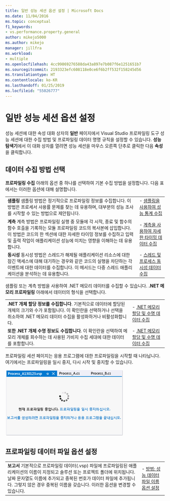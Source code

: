 ```yaml
---
title: 일반 성능 세션 옵션 설정 | Microsoft Docs
ms.date: 11/04/2016
ms.topic: conceptual
f1_keywords:
- vs.performance.property.general
author: mikejo5000
ms.author: mikejo
manager: jillfra
ms.workload:
- multiple
ms.openlocfilehash: 4cc99869276588da43a897e7b087f6e1251651b7
ms.sourcegitcommit: 2193323efc608118e0ce6f6b2ff532f158245d56
ms.translationtype: HT
ms.contentlocale: ko-KR
ms.lasthandoff: 01/25/2019
ms.locfileid: "55026777"
---
```

# <a name="set-general-performance-session-options"></a>일반 성능 세션 옵션 설정

성능 세션에 대한 속성 대화 상자의 **일반** 페이지에서 Visual Studio 프로파일링 도구 성능 세션에 대한 수집 방법 및 프로파일링 데이터 명명 규칙을 설정할 수 있습니다. **성능 탐색기**에서 이 대화 상자를 열려면 성능 세션을 마우스 오른쪽 단추로 클릭한 다음 **속성**을 클릭합니다.

## <a name="choosing-data-collection-methods"></a>데이터 수집 방법 선택

**프로파일링 수집** 아래의 옵션 중 하나를 선택하여 기본 수집 방법을 설정합니다. 다음 표에서는 이러한 옵션에 대해 설명합니다.

|||
|-|-|
|**샘플링** 샘플링 방법은 정기적으로 프로파일링 정보를 수집합니다. 이 방법은 프로세서 사용률 문제를 찾는 데 유용하며, 대부분의 성능 조사를 시작할 수 있는 방법으로 제안됩니다.|- [샘플링을 사용하여 성능 통계 수집](../profiling/collecting-performance-statistics-by-using-sampling.md)|
|**계측** 계측 방법은 프로파일링 실행 중 모듈에 각 시작, 종료 및 함수의 함수 호출을 기록하는 모듈 프로파일링 코드의 복사본에 삽입합니다. 이 방법은 코드의 한 섹션에 대한 자세한 타이밍 정보를 수집하고 입력 및 출력 작업이 애플리케이션 성능에 미치는 영향을 이해하는 데 유용합니다.|- [계측을 사용하여 자세한 타이밍 데이터 수집](../profiling/collecting-detailed-timing-data-by-using-instrumentation.md)|
|**동시성** 동시성 방법은 스레드가 해제될 애플리케이션 리소스에 대한 잠긴 액세스에 대해 대기하는 경우와 같은 코드의 실행을 차단하는 각 이벤트에 대한 데이터를 수집합니다. 이 메서드는 다중 스레드 애플리케이션을 분석하는 데 유용합니다.|- [스레드 및 프로세스 동시성 데이터 수집](../profiling/collecting-thread-and-process-concurrency-data.md)|

 샘플링 또는 계측 방법을 사용하여 .NET 메모리 데이터를 수집할 수 있습니다. **.NET 메모리 프로파일링** 아래에서 데이터의 형식을 선택합니다.

|||
|-|-|
|**.NET 개체 할당 정보를 수집합니다**. 기본적으로 데이터에 할당된 개체의 크기와 수가 포함됩니다. 이 확인란을 선택하거나 선택을 취소하여 .NET 메모리 데이터 수집을 활성화하거나 비활성화합니다. |- [.NET 메모리 할당 및 수명 데이터 수집](../profiling/collecting-dotnet-memory-allocation-and-lifetime-data.md)|
|**또한 .NET 개체 수명 정보도 수집합니다**. 이 확인란을 선택하여 메모리 개체를 회수하는 데 사용된 가비지 수집 세대에 대한 데이터를 포함합니다.|- [.NET 메모리 할당 및 수명 데이터 수집](../profiling/collecting-dotnet-memory-allocation-and-lifetime-data.md) |

 프로파일링 세션 페이지는 응용 프로그램에 대한 프로파일링을 시작할 때 나타납니다. 여기에서는 프로파일링을 일시 중지, 다시 시작 및 중지할 수 있습니다.

 ![프로파일링 세션 시작](../profiling/media/prof_profilingsessionpage.png "PROF_ProfilingSessionPage")

## <a name="set-profiling-data-file-options"></a>프로파일링 데이터 파일 옵션 설정

|||
|-|-|
|**보고서** 기본적으로 프로파일링 데이터(.vsp) 파일에 프로파일링된 애플리케이션의 이름이 지정되고 솔루션 또는 프로젝트 폴더에 위치됩니다. 날짜 문자열도 이름에 추가되고 중복된 번호가 데이터 파일에 추가됩니다. 그렇지 않은 경우 중복된 이름을 갖습니다. 이러한 옵션을 변경할 수 있습니다.|- [방법: 성능 데이터 파일 이름 옵션 설정](../profiling/how-to-set-performance-data-file-name-options.md)|